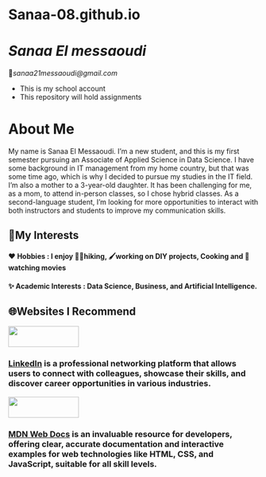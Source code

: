 # Sanaa-08.github.io
# ***Sanaa El messaoudi***
:email:_sanaa21messaoudi@gmail.com_
* This is my school account 
* This repository will hold assignments
# **About Me**
  My name is Sanaa El Messaoudi. I’m a new student, and this is my first semester pursuing an Associate of Applied Science in Data Science. I have some background in IT management from my home country, but that was some time ago, which is why I decided to pursue my studies in the IT field. I’m also a mother to a 3-year-old daughter. It has been challenging for me, as a mom, to attend in-person classes, so I chose hybrid classes. As a second-language student, I’m looking for more opportunities to interact with both instructors and students to improve my communication skills.
## **:star_struck:My Interests**
#### :heart: **Hobbies** : I enjoy :walking_woman:hiking, :paintbrush:working on DIY projects, Cooking  and :movie_camera:watching movies
#### :sparkles: **Academic Interests** : Data Science, Business, and Artificial Intelligence.


## **:globe_with_meridians:Websites I Recommend**


<img src="https://upload.wikimedia.org/wikipedia/commons/a/aa/LinkedIn_2021.svg" width="142" height="42">

### [**LinkedIn**](https://www.linkedin.com/) is a professional networking platform that allows users to connect with colleagues, showcase their skills, and discover career opportunities in various industries.




<img src="https://upload.wikimedia.org/wikipedia/commons/1/16/MDN_Web_Docs_full_logo.svg" width="142" height="42">

### [**MDN Web Docs**](https://developer.mozilla.org/en-US/) is an invaluable resource for developers, offering clear, accurate documentation and interactive examples for web technologies like HTML, CSS, and JavaScript, suitable for all skill levels.

